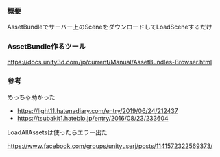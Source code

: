 ### 概要

AssetBundleでサーバー上のSceneをダウンロードしてLoadSceneするだけ

### AssetBundle作るツール

https://docs.unity3d.com/jp/current/Manual/AssetBundles-Browser.html

### 参考

めっちゃ助かった
* https://light11.hatenadiary.com/entry/2019/06/24/212437
* https://tsubakit1.hateblo.jp/entry/2016/08/23/233604

LoadAllAssetsは使ったらエラー出た

https://www.facebook.com/groups/unityuserj/posts/1141572322569373/
